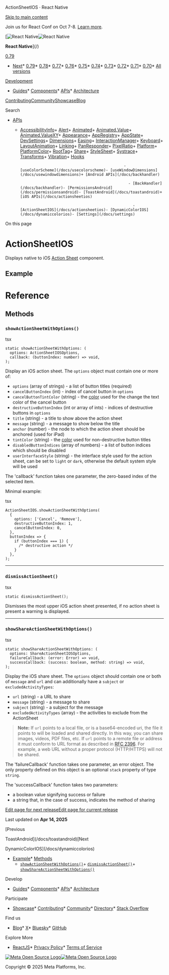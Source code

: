ActionSheetIOS · React Native

[Skip to main content](#__docusaurus_skipToContent_fallback)

Join us for React Conf on Oct 7-8. [Learn more](https://conf.react.dev).

[![React Native](/img/header_logo.svg)![React Native](/img/header_logo.svg)

**React Native**](/)

[0.79](/docs/actionsheetios)

* [Next](/docs/next/actionsheetios)* [0.79](/docs/actionsheetios)* [0.78](/docs/0.78/actionsheetios)* [0.77](/docs/0.77/actionsheetios)* [0.76](/docs/0.76/actionsheetios)* [0.75](/docs/0.75/actionsheetios)* [0.74](/docs/0.74/actionsheetios)* [0.73](/docs/0.73/actionsheetios)* [0.72](/docs/0.72/actionsheetios)* [0.71](/docs/0.71/actionsheetios)* [0.70](/docs/0.70/actionsheetios)* [All versions](/versions)

[Development](#)

* [Guides](/docs/getting-started)* [Components](/docs/components-and-apis)* [APIs](/docs/accessibilityinfo)* [Architecture](/architecture/overview)

[Contributing](/contributing/overview)[Community](/community/overview)[Showcase](/showcase)[Blog](/blog)

Search

* [APIs](/docs/accessibilityinfo)

  + [AccessibilityInfo](/docs/accessibilityinfo)+ [Alert](/docs/alert)+ [Animated](/docs/animated)+ [Animated.Value](/docs/animatedvalue)+ [Animated.ValueXY](/docs/animatedvaluexy)+ [Appearance](/docs/appearance)+ [AppRegistry](/docs/appregistry)+ [AppState](/docs/appstate)+ [DevSettings](/docs/devsettings)+ [Dimensions](/docs/dimensions)+ [Easing](/docs/easing)+ [InteractionManager](/docs/interactionmanager)+ [Keyboard](/docs/keyboard)+ [LayoutAnimation](/docs/layoutanimation)+ [Linking](/docs/linking)+ [PanResponder](/docs/panresponder)+ [PixelRatio](/docs/pixelratio)+ [Platform](/docs/platform)+ [PlatformColor](/docs/platformcolor)+ [RootTag](/docs/roottag)+ [Share](/docs/share)+ [StyleSheet](/docs/stylesheet)+ [Systrace](/docs/systrace)+ [Transforms](/docs/transforms)+ [Vibration](/docs/vibration)+ [Hooks](/docs/usecolorscheme)

                                                      - [useColorScheme](/docs/usecolorscheme)- [useWindowDimensions](/docs/usewindowdimensions)+ [Android APIs](/docs/backhandler)

                                                        - [BackHandler](/docs/backhandler)- [PermissionsAndroid](/docs/permissionsandroid)- [ToastAndroid](/docs/toastandroid)+ [iOS APIs](/docs/actionsheetios)

                                                          - [ActionSheetIOS](/docs/actionsheetios)- [DynamicColorIOS](/docs/dynamiccolorios)- [Settings](/docs/settings)

On this page

ActionSheetIOS
==============

Displays native to iOS [Action Sheet](https://developer.apple.com/design/human-interface-guidelines/ios/views/action-sheets/) component.

Example[​](#example "Direct link to Example")
---------------------------------------------

Reference
=========

Methods[​](#methods "Direct link to Methods")
---------------------------------------------

### `showActionSheetWithOptions()`[​](#showactionsheetwithoptions "Direct link to showactionsheetwithoptions")

tsx

```
static showActionSheetWithOptions: (  
  options: ActionSheetIOSOptions,  
  callback: (buttonIndex: number) => void,  
);  

```

Display an iOS action sheet. The `options` object must contain one or more of:

* `options` (array of strings) - a list of button titles (required)
* `cancelButtonIndex` (int) - index of cancel button in `options`
* `cancelButtonTintColor` (string) - the [color](/docs/colors) used for the change the text color of the cancel button
* `destructiveButtonIndex` (int or array of ints) - indices of destructive buttons in `options`
* `title` (string) - a title to show above the action sheet
* `message` (string) - a message to show below the title
* `anchor` (number) - the node to which the action sheet should be anchored (used for iPad)
* `tintColor` (string) - the [color](/docs/colors) used for non-destructive button titles
* `disabledButtonIndices` (array of numbers) - a list of button indices which should be disabled
* `userInterfaceStyle` (string) - the interface style used for the action sheet, can be set to `light` or `dark`, otherwise the default system style will be used

The 'callback' function takes one parameter, the zero-based index of the selected item.

Minimal example:

tsx

```
ActionSheetIOS.showActionSheetWithOptions(  
  {  
    options: ['Cancel', 'Remove'],  
    destructiveButtonIndex: 1,  
    cancelButtonIndex: 0,  
  },  
  buttonIndex => {  
    if (buttonIndex === 1) {  
      /* destructive action */  
    }  
  },  
);  

```

---

### `dismissActionSheet()`[​](#dismissactionsheet "Direct link to dismissactionsheet")

tsx

```
static dismissActionSheet();  

```

Dismisses the most upper iOS action sheet presented, if no action sheet is present a warning is displayed.

---

### `showShareActionSheetWithOptions()`[​](#showshareactionsheetwithoptions "Direct link to showshareactionsheetwithoptions")

tsx

```
static showShareActionSheetWithOptions: (  
  options: ShareActionSheetIOSOptions,  
  failureCallback: (error: Error) => void,  
  successCallback: (success: boolean, method: string) => void,  
);  

```

Display the iOS share sheet. The `options` object should contain one or both of `message` and `url` and can additionally have a `subject` or `excludedActivityTypes`:

* `url` (string) - a URL to share
* `message` (string) - a message to share
* `subject` (string) - a subject for the message
* `excludedActivityTypes` (array) - the activities to exclude from the ActionSheet

> **Note:** If `url` points to a local file, or is a base64-encoded uri, the file it points to will be loaded and shared directly. In this way, you can share images, videos, PDF files, etc. If `url` points to a remote file or address it must conform to URL format as described in [RFC 2396](https://www.ietf.org/rfc/rfc2396.txt). For example, a web URL without a proper protocol (HTTP/HTTPS) will not be shared.

The 'failureCallback' function takes one parameter, an error object. The only property defined on this object is an optional `stack` property of type `string`.

The 'successCallback' function takes two parameters:

* a boolean value signifying success or failure
* a string that, in the case of success, indicates the method of sharing

[Edit page for next release](https://github.com/facebook/react-native-website/edit/main/docs/actionsheetios.md)[Edit page for current release](https://github.com/facebook/react-native-website/edit/main/website/versioned_docs/version-0.79/actionsheetios.md)

Last updated on **Apr 14, 2025**

[Previous

ToastAndroid](/docs/toastandroid)[Next

DynamicColorIOS](/docs/dynamiccolorios)

* [Example](#example)* [Methods](#methods)
    + [`showActionSheetWithOptions()`](#showactionsheetwithoptions)+ [`dismissActionSheet()`](#dismissactionsheet)+ [`showShareActionSheetWithOptions()`](#showshareactionsheetwithoptions)

Develop

* [Guides](/docs/getting-started)* [Components](/docs/components-and-apis)* [APIs](/docs/accessibilityinfo)* [Architecture](/architecture/overview)

Participate

* [Showcase](/showcase)* [Contributing](/contributing/overview)* [Community](/community/overview)* [Directory](https://reactnative.directory/)* [Stack Overflow](https://stackoverflow.com/questions/tagged/react-native)

Find us

* [Blog](/blog)* [X](https://x.com/reactnative)* [Bluesky](https://bsky.app/profile/reactnative.dev)* [GitHub](https://github.com/facebook/react-native)

Explore More

* [ReactJS](https://react.dev/)* [Privacy Policy](https://opensource.fb.com/legal/privacy/)* [Terms of Service](https://opensource.fb.com/legal/terms/)

[![Meta Open Source Logo](/img/oss_logo.svg)![Meta Open Source Logo](/img/oss_logo.svg)](https://opensource.fb.com/)

Copyright © 2025 Meta Platforms, Inc.